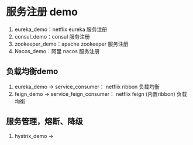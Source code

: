 #  服务注册 demo
1. eureka_demo：netflix eureka 服务注册
2. consul_demo：consul 服务注册
3. zookeeper_demo：apache zookeeper 服务注册
4. Nacos_demo：阿里 nacos 服务注册

## 负载均衡demo
1. eureka_demo -> service_consumer： netflix ribbon 负载均衡
2. feign_demo -> service_feign_consumer： netflix feign (内置ribbon) 负载均衡

## 服务管理，熔断、降级
1. hystrix_demo -> 